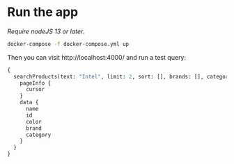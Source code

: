 # Run the app

_Require nodeJS 13 or later._

```bash
docker-compose -f docker-compose.yml up
```

Then you can visit http://localhost:4000/ and run a test query:

```graphql
{
  searchProducts(text: "Intel", limit: 2, sort: [], brands: [], categories: [], colors: []) {
    pageInfo {
      cursor
    }
    data {
      name
      id
      color
      brand
      category
    }
  }
}
```
